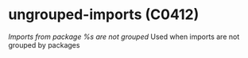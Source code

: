 # ungrouped-imports (C0412)
*Imports from package %s are not grouped* Used when imports are not
grouped by packages

